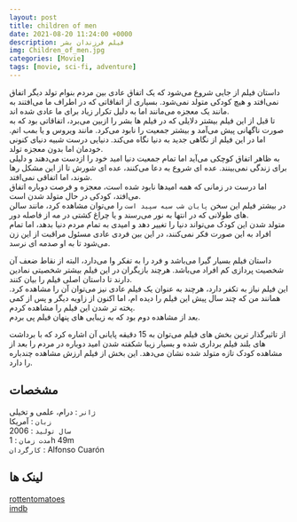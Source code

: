 ```yaml
---
layout: post
title: children of men
date: 2021-08-20 11:24:00 +0000
description: فیلم فرزندان بشر
img: Children_of_men.jpg
categories: [Movie]
tags: [movie, sci-fi, adventure]
---
```


داستان فیلم از جایی شروع می‌شود که یک اتفاق عادی بین مردم بنوام تولد دیگر اتفاق نمی‌افتد و هیچ کودکی متولد نمی‌شود. بسیاری از اتفاقاتی که در اطراف ما می‌افتند به مانند یک معجزه می‌مانند اما به دلیل تکرار زیاد برای ما عادی شده اند.  
تا قبل از این فیلم بیشتر دلایلی که در فیلم ها بشر را ازبین می‌برد، اتفاقاتی بود که به صورت ناگهانی پیش می‌آمد و بیشتر جمعیت را نابود می‌کرد. مانند ویروس و یا بمب اتم. اما در این فیلم از نگاهی جدید به دنیا نگاه می‌کند. دنیایی درست شبیه دنیای کنونی خودمان اما بدون معجزه تولد.  
به ظاهر اتفاق کوچکی می‌آید اما تمام جمعیت دنیا امید خود را ازدست می‌دهند و دلیلی برای زندگی نمی‌بینند. عده ای شروع به دعا می‌کنند، عده ای شورش تا از این مشکل رها شوند، اما اتفاقی نمی‌افتد.  
اما درست در زمانی که همه امیدها نابود شده است، معجزه و فرصت دوباره اتفاق می‌افتد، کودکی در حال متولد شدن است.  
در بیشتر فیلم این سخن `پایان شب سیه سپید است` را می‌توان مشاهده کرد، مانند سالن های طولانی که در انتها به نور می‌رسند و یا چراغ کشتی در مه از فاصله دور.  
متولد شدن این کودک می‌تواند دنیا را تغییر دهد و امیدی به تمام مردم دنیا بدهد، اما تمام افراد به این صورت فکر نمی‌کنند، در این بین فردی عادی مسئول مراقبت از این زن می‌شود تا به او صدمه ای نرسد.  

داستان فیلم بسیار گیرا می‌باشد و فرد را به تفکر وا می‌دارد، البته از نقاط ضعف آن شخصیت پردازی کم افراد می‌باشد. هرچند بازیگران در این فیلم بیشتر شخصیتی نمادین دارند تا داستان اصلی فیلم را بیان کنند.  
این فیلم نیاز به تکفر دارد، هرچند به عنوان یک فیلم عادی نیز می‌توان آن را مشاهده کرد. همانند من که چند سال پیش این فیلم را دیده ام، اما اکنون از زاویه دیگر و پس از کمی پخته تر شدن این فیلم را مشاهده کردم.  
بعد از مشاهده دوم بود که به زیبایی های پنهان فیلم پی بردم.  

از تاثیرگذار ترین بخش های فیلم می‌توان به 15 دقیقه پایانی آن اشاره کرد که با برداشت های بلند فیلم برداری شده و بسیار زیبا شکفته شدن امید دوباره در مردم را بعد از مشاهده کودک تازه متولد شده نشان می‌دهد. این بخش از فیلم ارزش مشاهده چندباره را دارد.  

## مشخصات

`ژانر` : درام، علمی و تخیلی  
`زبان` : آمریکا  
`سال تولید` : 2006  
`مدت زمان` : 1h 49m  
`کارگردان` : Alfonso Cuarón  

## لینک ها

[rottentomatoes](https://www.rottentomatoes.com/m/children_of_men)  
[imdb](https://www.imdb.com/title/tt0206634/)
